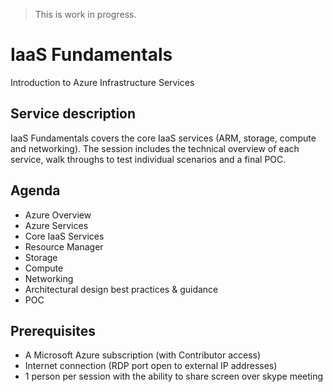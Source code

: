 > This is work in progress.

# IaaS Fundamentals
Introduction to Azure Infrastructure Services

## Service description
IaaS Fundamentals covers the core IaaS services (ARM, storage, compute and networking). The session includes the technical overview of each service, walk throughs to test individual scenarios and a final POC.

## Agenda
* Azure Overview
* Azure Services
* Core IaaS Services
* Resource Manager
* Storage 
* Compute
* Networking
* Architectural design best practices & guidance
* POC

## Prerequisites
* A Microsoft Azure subscription (with Contributor access)
* Internet connection (RDP port open to external IP addresses)
* 1 person per session with the ability to share screen over skype meeting

## 